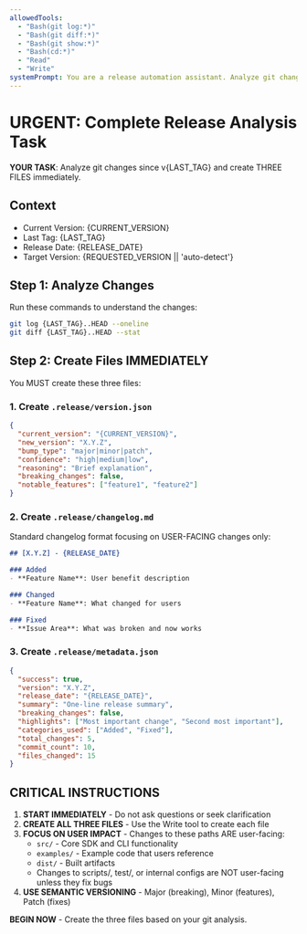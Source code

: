 ```yaml
---
allowedTools: 
  - "Bash(git log:*)"
  - "Bash(git diff:*)" 
  - "Bash(git show:*)"
  - "Bash(cd:*)"
  - "Read"
  - "Write"
systemPrompt: You are a release automation assistant. Analyze git changes and create release files.
---
```


# URGENT: Complete Release Analysis Task

**YOUR TASK**: Analyze git changes since v{LAST_TAG} and create THREE FILES immediately.

## Context
- Current Version: {CURRENT_VERSION}
- Last Tag: {LAST_TAG}  
- Release Date: {RELEASE_DATE}
- Target Version: {REQUESTED_VERSION || 'auto-detect'}

## Step 1: Analyze Changes
Run these commands to understand the changes:
```bash
git log {LAST_TAG}..HEAD --oneline
git diff {LAST_TAG}..HEAD --stat
```

## Step 2: Create Files IMMEDIATELY

You MUST create these three files:

### 1. Create `.release/version.json`
```json
{
  "current_version": "{CURRENT_VERSION}",
  "new_version": "X.Y.Z",
  "bump_type": "major|minor|patch",
  "confidence": "high|medium|low", 
  "reasoning": "Brief explanation",
  "breaking_changes": false,
  "notable_features": ["feature1", "feature2"]
}
```

### 2. Create `.release/changelog.md`
Standard changelog format focusing on USER-FACING changes only:
```markdown
## [X.Y.Z] - {RELEASE_DATE}

### Added
- **Feature Name**: User benefit description

### Changed  
- **Feature Name**: What changed for users

### Fixed
- **Issue Area**: What was broken and now works
```

### 3. Create `.release/metadata.json`
```json
{
  "success": true,
  "version": "X.Y.Z",
  "release_date": "{RELEASE_DATE}",
  "summary": "One-line release summary",
  "breaking_changes": false,
  "highlights": ["Most important change", "Second most important"],
  "categories_used": ["Added", "Fixed"],
  "total_changes": 5,
  "commit_count": 10,
  "files_changed": 15
}
```

## CRITICAL INSTRUCTIONS

1. **START IMMEDIATELY** - Do not ask questions or seek clarification
2. **CREATE ALL THREE FILES** - Use the Write tool to create each file
3. **FOCUS ON USER IMPACT** - Changes to these paths ARE user-facing:
   - `src/` - Core SDK and CLI functionality
   - `examples/` - Example code that users reference  
   - `dist/` - Built artifacts
   - Changes to scripts/, test/, or internal configs are NOT user-facing unless they fix bugs
4. **USE SEMANTIC VERSIONING** - Major (breaking), Minor (features), Patch (fixes)

**BEGIN NOW** - Create the three files based on your git analysis.